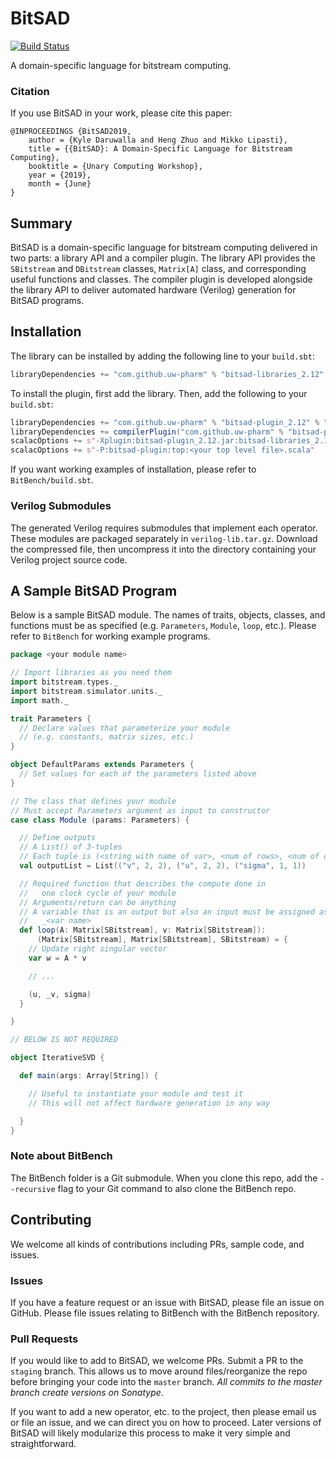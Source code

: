 # BitSAD
[![Build Status](https://travis-ci.com/UW-PHARM/BitSAD.svg?branch=master)](https://travis-ci.com/UW-PHARM/BitSAD)

A domain-specific language for bitstream computing.

### Citation

If you use BitSAD in your work, please cite this paper:
```
@INPROCEEDINGS {BitSAD2019,
	author = {Kyle Daruwalla and Heng Zhuo and Mikko Lipasti},
	title = {{BitSAD}: A Domain-Specific Language for Bitstream Computing},
	booktitle = {Unary Computing Workshop},
	year = {2019},
	month = {June}
}
```

## Summary

BitSAD is a domain-specific language for bitstream computing delivered in two parts: a library API and a compiler plugin. The library API provides the `SBitstream` and `DBitstream` classes, `Matrix[A]` class, and corresponding useful functions and classes. The compiler plugin is developed alongside the library API to deliver automated hardware (Verilog) generation for BitSAD programs.

## Installation

The library can be installed by adding the following line to your `build.sbt`:
```scala
libraryDependencies += "com.github.uw-pharm" % "bitsad-libraries_2.12" % "0.5.0",
```

To install the plugin, first add the library. Then, add the following to your `build.sbt`:
```scala
libraryDependencies += "com.github.uw-pharm" % "bitsad-plugin_2.12" % "v0.5.0",
libraryDependencies += compilerPlugin("com.github.uw-pharm" % "bitsad-plugin_2.12" % "v0.5.0"),
scalacOptions += s"-Xplugin:bitsad-plugin_2.12.jar:bitsad-libraries_2.12.jar",
scalacOptions += s"-P:bitsad-plugin:top:<your top level file>.scala"
```

If you want working examples of installation, please refer to `BitBench/build.sbt`.

### Verilog Submodules

The generated Verilog requires submodules that implement each operator. These modules are packaged separately in `verilog-lib.tar.gz`. Download the compressed file, then uncompress it into the directory containing your Verilog project source code.

## A Sample BitSAD Program

Below is a sample BitSAD module. The names of traits, objects, classes, and functions must be as specified (e.g. `Parameters`, `Module`, `loop`, etc.). Please refer to `BitBench` for working example programs.

```scala
package <your module name>

// Import libraries as you need them
import bitstream.types._
import bitstream.simulator.units._
import math._

trait Parameters {
  // Declare values that parameterize your module
  // (e.g. constants, matrix sizes, etc.)
}

object DefaultParams extends Parameters {
  // Set values for each of the parameters listed above
}

// The class that defines your module
// Must accept Parameters argument as input to constructor
case class Module (params: Parameters) {

  // Define outputs
  // A List() of 3-tuples
  // Each tuple is (<string with name of var>, <num of rows>, <num of cols>)
  val outputList = List(("v", 2, 2), ("u", 2, 2), ("sigma", 1, 1))

  // Required function that describes the compute done in
  //   one clock cycle of your module
  // Arguments/return can be anything
  // A variable that is an output but also an input must be assigned as
  //   _<var name>
  def loop(A: Matrix[SBitstream], v: Matrix[SBitstream]):
      (Matrix[SBitstream], Matrix[SBitstream], SBitstream) = {
    // Update right singular vector
    var w = A * v

    // ...

    (u, _v, sigma)
  }

}

// BELOW IS NOT REQUIRED

object IterativeSVD {

  def main(args: Array[String]) {

    // Useful to instantiate your module and test it
    // This will not affect hardware generation in any way

  }
}
```

### Note about BitBench

The BitBench folder is a Git submodule. When you clone this repo, add the `--recursive` flag to your Git command to also clone the BitBench repo.

## Contributing

We welcome all kinds of contributions including PRs, sample code, and issues.

### Issues

If you have a feature request or an issue with BitSAD, please file an issue on GitHub. Please file issues relating to BitBench with the BitBench repository.

### Pull Requests

If you would like to add to BitSAD, we welcome PRs. Submit a PR to the `staging` branch. This allows us to move around files/reorganize the repo before bringing your code into the `master` branch. *All commits to the master branch create versions on Sonatype*.

If you want to add a new operator, etc. to the project, then please email us or file an issue, and we can direct you on how to proceed. Later versions of BitSAD will likely modularize this process to make it very simple and straightforward.
